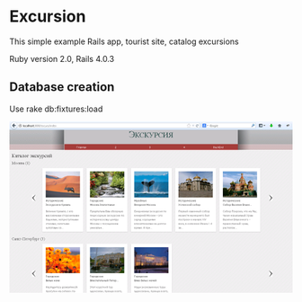 <h1>Excursion</h1>
<p>This simple example Rails app,
 tourist site, catalog excursions </p>
 
 <p>Ruby version 2.0, Rails 4.0.3
 <h2>Database creation</h2>
 Use rake db:fixtures:load  <p>
 <p><a href="https://github.com/sandbil/excursion/blob/master/public/screenshot1.png" target="_blank"><img src="https://github.com/sandbil/excursion/blob/master/public/screenshot1.png" alt="Screen shot" style="max-width:100%;"></a></p>
 
 
